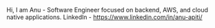 Hi, I am Anu - Software Engineer focused on backend, AWS, and cloud native applications.
Linkedln - https://www.linkedin.com/in/anu-apiti/
